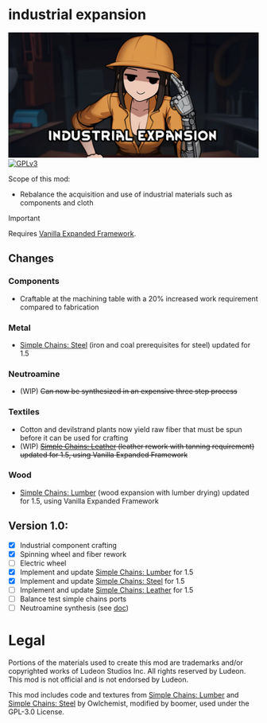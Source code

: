 <!--[![GPLv3][badge-license]](https://www.gnu.org/licenses/gpl-3.0) -->
[badge-license]: https://img.shields.io/badge/License-GPLv3-lightgray
<!--![Supports Royalty][badge-dlc-royalty] supports Royalty DLC-->
[badge-dlc-royalty]: https://img.shields.io/badge/DLC-Royalty-gold
<!--![Supports Ideology][badge-dlc-ideology] supports Ideology DLC-->
[badge-dlc-ideology]: https://img.shields.io/badge/DLC-Ideology-indianred
<!--![Supports Biotech][badge-dlc-biotech] supports Biotech DLC-->
[badge-dlc-biotech]: https://img.shields.io/badge/DLC-Biotech-mediumturquoise
<!--![Supports Anomaly][badge-dlc-anomaly] supports Anomaly DLC-->
[badge-dlc-anomaly]: https://img.shields.io/badge/DLC-Anomaly-darkseagreen

# industrial expansion
![](About/Preview.png)\
[![GPLv3][badge-license]](https://www.gnu.org/licenses/gpl-3.0)

Scope of this mod:
- Rebalance the acquisition and use of industrial materials such as components and cloth

> [!IMPORTANT]
> Requires [Vanilla Expanded Framework](https://steamcommunity.com/sharedfiles/filedetails/?id=2023507013).

## Changes
### Components
- Craftable at the machining table with a 20% increased work requirement compared to fabrication
### Metal
- [Simple Chains: Steel](https://steamcommunity.com/sharedfiles/filedetails/?id=1702668415) (iron and coal prerequisites for steel) updated for 1.5
### Neutroamine
- (WIP) ~~Can now be synthesized in an expensive three step process~~
### Textiles
- Cotton and devilstrand plants now yield raw fiber that must be spun before it can be used for crafting
- (WIP) ~~[Simple Chains: Leather](https://steamcommunity.com/workshop/filedetails/?id=1713884017) (leather rework with tanning requirement) updated for 1.5, using Vanilla Expanded Framework~~
### Wood
- [Simple Chains: Lumber](https://steamcommunity.com/sharedfiles/filedetails/?id=1708709952) (wood expansion with lumber drying) updated for 1.5, using Vanilla Expanded Framework

## Version 1.0:
- [x] Industrial component crafting
- [x] Spinning wheel and fiber rework
- [ ] Electric wheel
- [x] Implement and update [Simple Chains: Lumber](https://steamcommunity.com/sharedfiles/filedetails/?id=1708709952) for 1.5
- [x] Implement and update [Simple Chains: Steel](https://steamcommunity.com/sharedfiles/filedetails/?id=1702668415) for 1.5
- [ ] Implement and update [Simple Chains: Leather](https://steamcommunity.com/workshop/filedetails/?id=1713884017) for 1.5
- [ ] Balance test simple chains ports
- [ ] Neutroamine synthesis (see [doc](neutroamine.md))

# Legal
Portions of the materials used to create this mod are trademarks and/or copyrighted works of Ludeon Studios Inc. All rights reserved by Ludeon. This mod is not official and is not endorsed by Ludeon.

This mod includes code and textures from [Simple Chains: Lumber](https://github.com/Owlchemist/simple-chains-lumber) and [Simple Chains: Steel](https://github.com/Owlchemist/simple-chains-steel) by Owlchemist, modified by boomer, used under the GPL-3.0 License.